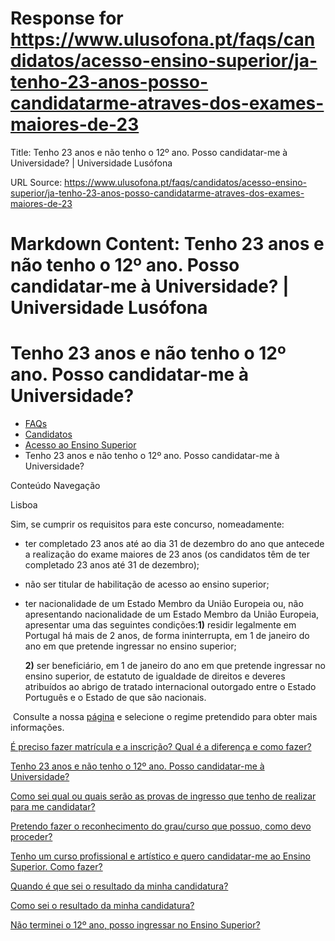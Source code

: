 # Response for https://www.ulusofona.pt/faqs/candidatos/acesso-ensino-superior/ja-tenho-23-anos-posso-candidatarme-atraves-dos-exames-maiores-de-23

Title: Tenho 23 anos e não tenho o 12º ano. Posso candidatar-me à Universidade? | Universidade Lusófona

URL Source: https://www.ulusofona.pt/faqs/candidatos/acesso-ensino-superior/ja-tenho-23-anos-posso-candidatarme-atraves-dos-exames-maiores-de-23

Markdown Content:
Tenho 23 anos e não tenho o 12º ano. Posso candidatar-me à Universidade? | Universidade Lusófona
===============

 

Tenho 23 anos e não tenho o 12º ano. Posso candidatar-me à Universidade?
========================================================================

*   [FAQs](https://www.ulusofona.pt/faqs/)
*   [Candidatos](https://www.ulusofona.pt/faqs/candidatos)
*   [Acesso ao Ensino Superior](https://www.ulusofona.pt/faqs/candidatos/acesso-ensino-superior)
*   Tenho 23 anos e não tenho o 12º ano. Posso candidatar-me à Universidade?

[](https://www.ulusofona.pt/)

Conteúdo Navegação

Lisboa

Sim, se cumprir os requisitos para este concurso, nomeadamente:

*   ter completado 23 anos até ao dia 31 de dezembro do ano que antecede a realização do exame maiores de 23 anos (os candidatos têm de ter completado 23 anos até 31 de dezembro);
*   não ser titular de habilitação de acesso ao ensino superior;
*   ter nacionalidade de um Estado Membro da União Europeia ou, não apresentando nacionalidade de um Estado Membro da União Europeia, apresentar uma das seguintes condições:**1)** residir legalmente em Portugal há mais de 2 anos, de forma ininterrupta, em 1 de janeiro do ano em que pretende ingressar no ensino superior;
    
    **2)** ser beneficiário, em 1 de janeiro do ano em que pretende ingressar no ensino superior, de estatuto de igualdade de direitos e deveres atribuídos ao abrigo de tratado internacional outorgado entre o Estado Português e o Estado de que são nacionais.
    

 Consulte a nossa [página](https://www.ulusofona.pt/candidaturas/licenciaturas) e selecione o regime pretendido para obter mais informações.

[É preciso fazer matrícula e a inscrição? Qual é a diferença e como fazer?](https://www.ulusofona.pt/faqs/candidatos/acesso-ensino-superior/e-preciso-fazer-matricula-e-a-inscricao-qual-e-a-diferenca-e-como-fazer)

[Tenho 23 anos e não tenho o 12º ano. Posso candidatar-me à Universidade?](https://www.ulusofona.pt/faqs/candidatos/acesso-ensino-superior/ja-tenho-23-anos-posso-candidatarme-atraves-dos-exames-maiores-de-23)

[Como sei qual ou quais serão as provas de ingresso que tenho de realizar para me candidatar?](https://www.ulusofona.pt/faqs/candidatos/acesso-ensino-superior/como-sei-qual-ou-quais-serao-as-provas-de-ingresso-que-tenho-de-realizar-para-me-candidatar)

[Pretendo fazer o reconhecimento do grau/curso que possuo, como devo proceder?](https://www.ulusofona.pt/faqs/candidatos/acesso-ensino-superior/pretendo-fazer-o-reconhecimento-do-graucurso-que-possuo-como-devo-proceder)

[Tenho um curso profissional e artístico e quero candidatar-me ao Ensino Superior. Como fazer?](https://www.ulusofona.pt/faqs/candidatos/acesso-ensino-superior/tenho-um-curso-profissional-e-artistico-e-ouvi-falar-numa-nova-legislacao-de-acesso-ao-ensino-superior-como-posso-candidatarme)

[Quando é que sei o resultado da minha candidatura?](https://www.ulusofona.pt/faqs/candidatos/acesso-ensino-superior/quando-sai-o-resultado-da-minha-candidatura)

[Como sei o resultado da minha candidatura?](https://www.ulusofona.pt/faqs/candidatos/acesso-ensino-superior/como-sei-o-resultado-da-minha-candidatura)

[Não terminei o 12º ano, posso ingressar no Ensino Superior?](https://www.ulusofona.pt/faqs/candidatos/acesso-ensino-superior/nao-terminei-o-12-ano-posso-ingressar-no-ensino-superior)

